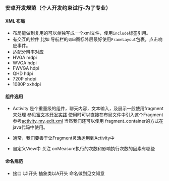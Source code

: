 ### 安卓开发规范（个人开发约束试行-为了专业）

#### XML 布局
* 布局能做到复用的可以单独写成一个xml文件，使用`include`标签引用。
* 有交互的控件 比如 导航栏的`返回`图标外层最好使用`FrameLayout`包裹，点击响应事件。
* 适配分辨率对应
 * HVGA    mdpi
 * WVGA    hdpi
 * FWVGA   hdpi
 * QHD     hdpi
 * 720P    xhdpi
 * 1080P   xxhdpi


####  组件选用
* Activity 是个重量级的组件，聊天内容，文本输入，及展示一般使用fragment 来处理 参见[富文本开发实践](https://github.com/MrRobotter/AndroidGuide/blob/master/guide/src/main/java/com/joinyon/androidguide/WordPressEditor/view/MyEditorFragment.java) 使用时可以直接在布局文件中引入这个Fragment 参考[activity_my_edit.xml](https://github.com/MrRobotter/AndroidGuide/blob/master/guide/src/main/res/layout/activity_my_edit.xml) 当然我们还可以使用 fragment_container的方式在java代码中使用。
* 通常，我们要善于让Fragment灵活运用到Activity中

* 自定义View中 关注 onMeasure执行的次数和影响执行次数的因素有哪些

#### 命名规范
* 接口 以I开头 抽象类以A开头 命名做到见文知意

